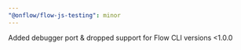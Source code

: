 ```yaml
---
"@onflow/flow-js-testing": minor
---
```


Added debugger port & dropped support for Flow CLI versions <1.0.0
